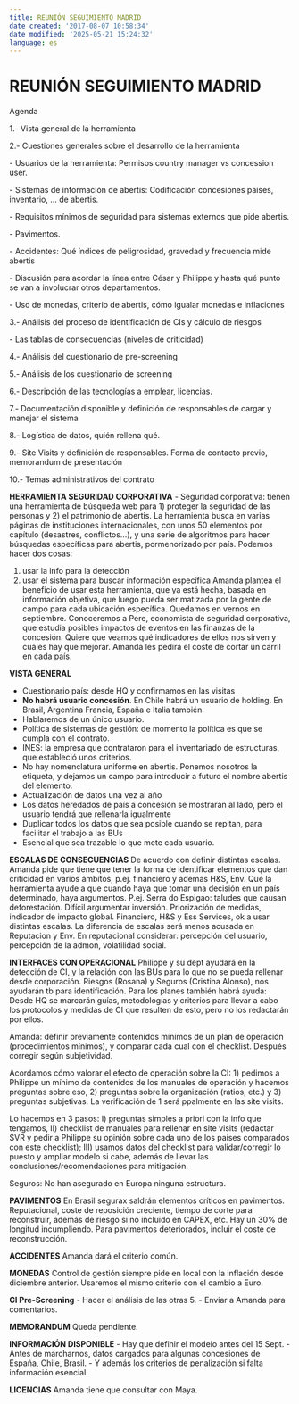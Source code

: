 ```yaml
---
title: REUNIÓN SEGUIMIENTO MADRID
date created: '2017-08-07 10:58:34'
date modified: '2025-05-21 15:24:32'
language: es
---
```



# REUNIÓN SEGUIMIENTO MADRID

Agenda

1.- Vista general de la herramienta

2.- Cuestiones generales sobre el desarrollo de la herramienta

\- Usuarios de la herramienta: Permisos country manager vs concession user.

\- Sistemas de información de abertis: Codificación concesiones paises, inventario, ... de abertis.

\- Requisitos mínimos de seguridad para sistemas externos que pide abertis.

\- Pavimentos.

\- Accidentes: Qué índices de peligrosidad, gravedad y frecuencia mide abertis

\- Discusión para acordar la línea entre César y Philippe y hasta qué punto se van a involucrar otros departamentos.

\- Uso de monedas, criterio de abertis, cómo igualar monedas e inflaciones

3.- Análisis del proceso de identificación de CIs y cálculo de riesgos

\- Las tablas de consecuencias (niveles de criticidad)

4.- Análisis del cuestionario de pre-screening

5.- Análisis de los cuestionario de screening

6.- Descripción de las tecnologías a emplear, licencias.

7.- Documentación disponible y definición de responsables de cargar y manejar el sistema

8.- Logística de datos, quién rellena qué.

9.- Site Visits y definición de responsables. Forma de contacto previo, memorandum de presentación

10.- Temas administrativos del contrato

**HERRAMIENTA SEGURIDAD CORPORATIVA**
\- Seguridad corporativa: tienen una herramienta de búsqueda web para 1) proteger la seguridad de las personas y 2) el patrimonio de abertis. La herramienta busca en varias páginas de instituciones internacionales, con unos 50 elementos por capítulo (desastres, conflictos…), y una serie de algoritmos para hacer búsquedas específicas para abertis, pormenorizado por país.
Podemos hacer dos cosas:
1) usar la info para la detección
2) usar el sistema para buscar información específica
Amanda plantea el beneficio de usar esta herramienta, que ya está hecha, basada en información objetiva, que luego pueda ser matizada por la gente de campo para cada ubicación específica.
Quedamos en vernos en septiembre. Conoceremos a Pere, economista de seguridad corporativa, que estudia posibles impactos de eventos en las finanzas de la concesión.
Quiere que veamos qué indicadores de ellos nos sirven y cuáles hay que mejorar.
Amanda les pedirá el coste de cortar un carril en cada país.

**VISTA GENERAL**

* Cuestionario país: desde HQ y confirmamos en las visitas
* **No habrá usuario concesión**. En Chile habrá un usuario de holding. En Brasil, Argentina Francia, España e Italia también.
* Hablaremos de un único usuario.
* Política de sistemas de gestión: de momento la política es que se cumpla con el contrato.
* INES: la empresa que contrataron para el inventariado de estructuras, que estableció unos criterios.
* No hay nomenclatura uniforme en abertis. Ponemos nosotros la etiqueta, y dejamos un campo para introducir a futuro el nombre abertis del elemento.
* Actualización de datos una vez al año
* Los datos heredados de país a concesión se mostrarán al lado, pero el usuario tendrá que rellenarla igualmente
* Duplicar todos los datos que sea posible cuando se repitan, para facilitar el trabajo a las BUs
* Esencial que sea trazable lo que mete cada usuario.

**ESCALAS DE CONSECUENCIAS**
De acuerdo con definir distintas escalas.
Amanda pide que tiene que tener la forma de identificar elementos que dan criticidad en varios ámbitos, p.ej. financiero y ademas H&S, Env.
Que la herramienta ayude a que cuando haya que tomar una decisión en un país determinado, haya argumentos. P.ej. Serra do Espigao: taludes que causan deforestación. Difícil argumentar inversión.
Priorización de medidas, indicador de impacto global.
Financiero, H&S y Ess Services, ok a usar distintas escalas.
La diferencia de escalas será menos acusada en Reputacion y Env.
En reputacional considerar: percepción del usuario, percepción de la admon, volatilidad social.

**INTERFACES CON OPERACIONAL**
Philippe y su dept ayudará en la detección de CI, y la relación con las BUs para lo que no se pueda rellenar desde corporación.
Riesgos (Rosana) y Seguros (Cristina Alonso), nos ayudarán tb para identificación.
Para los planes también habrá ayuda: Desde HQ se marcarán guías, metodologías y criterios para llevar a cabo los protocolos y medidas de CI que resulten de esto, pero no los redactarán por ellos.

Amanda: definir previamente contenidos mínimos de un plan de operación (procedimientos mínimos), y comparar cada cual con el checklist. Después corregir según subjetividad.

Acordamos cómo valorar el efecto de operación sobre la CI: 1) pedimos a Philippe un mínimo de contenidos de los manuales de operación y hacemos preguntas sobre eso, 2) preguntas sobre la organización (ratios, etc.) y 3) preguntas subjetivas. La verificación de 1 será ppalmente en las site visits.

Lo hacemos en 3 pasos: I) preguntas simples a priori con la info que tengamos, II) checklist de manuales para rellenar en site visits (redactar SVR y pedir a Philippe su opinión sobre cada uno de los países comparados con este checklist); III) usamos datos del checklist para validar/corregir lo puesto y ampliar modelo si cabe, además de llevar las conclusiones/recomendaciones para mitigación.

Seguros: No han asegurado en Europa ninguna estructura.

**PAVIMENTOS**
En Brasil segurax saldrán elementos críticos en pavimentos.
Reputacional, coste de reposición creciente, tiempo de corte para reconstruir, además de riesgo si no incluido en CAPEX, etc. Hay un 30% de longitud incumpliendo.
Para pavimentos deteriorados, incluir el coste de reconstrucción.

**ACCIDENTES**
Amanda dará el criterio común.

**MONEDAS**
Control de gestión siempre pide en local con la inflación desde diciembre anterior.
Usaremos el mismo criterio con el cambio a Euro.

**CI Pre-Screening**
\- Hacer el análisis de las otras 5.
\- Enviar a Amanda para comentarios.

**MEMORANDUM**
Queda pendiente.

**INFORMACIÓN DISPONIBLE**
\- Hay que definir el modelo antes del 15 Sept.
\- Antes de marcharnos, datos cargados para algunas concesiones de España, Chile, Brasil.
\- Y además los criterios de penalización si falta información esencial.

**LICENCIAS**
Amanda tiene que consultar con Maya.

